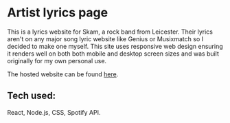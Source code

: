 # Artist lyrics page

This is a lyrics website for Skam, a rock band from Leicester. Their lyrics aren't on any major song lyric website like Genius or Musixmatch so I decided to make one myself. This site uses responsive web design ensuring it renders well on both both mobile and desktop screen sizes and was built originally for my own personal use.

The hosted website can be found [here](https://skam-lyrics-sjdm.netlify.app/).

## Tech used:
React, Node.js, CSS, Spotify API.
